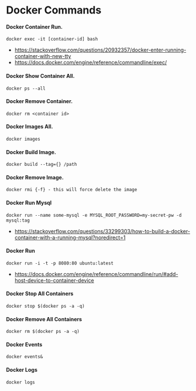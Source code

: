 # Docker Commands

#### Docker Container Run.
```docker exec -it [container-id] bash``` 

* https://stackoverflow.com/questions/20932357/docker-enter-running-container-with-new-tty
* https://docs.docker.com/engine/reference/commandline/exec/

#### Docker Show Container All.
```docker ps --all```

#### Docker Remove Container.
```docker rm <container id>```

#### Docker Images All.
```docker images```

#### Docker Build Image.    
```docker build --tag={} /path```

#### Docker Remove Image.    
```docker rmi {-f} - this will force delete the image```

#### Docker Run Mysql
```docker run --name some-mysql -e MYSQL_ROOT_PASSWORD=my-secret-pw -d mysql:tag```

* https://stackoverflow.com/questions/33299303/how-to-build-a-docker-container-with-a-running-mysql?noredirect=1

#### Docker Run
```docker run -i -t -p 8080:80 ubuntu:latest```

* https://docs.docker.com/engine/reference/commandline/run/#add-host-device-to-container-device

#### Docker Stop All Containers
```docker stop $(docker ps -a -q)```

#### Docker Remove All Containers
```docker rm $(docker ps -a -q)```

#### Docker Events
```docker events&```

#### Docker Logs
```docker logs```
